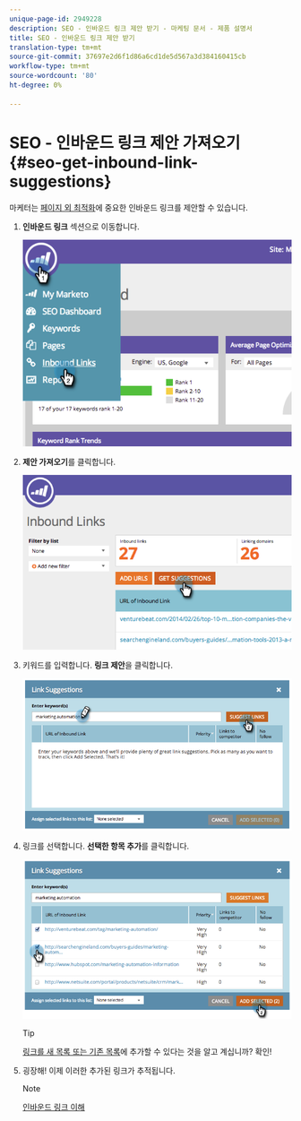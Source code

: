 ```yaml
---
unique-page-id: 2949228
description: SEO - 인바운드 링크 제안 받기 - 마케팅 문서 - 제품 설명서
title: SEO - 인바운드 링크 제안 받기
translation-type: tm+mt
source-git-commit: 37697e2d6f1d86a6cd1de5d567a3d384160415cb
workflow-type: tm+mt
source-wordcount: '80'
ht-degree: 0%

---
```



# SEO - 인바운드 링크 제안 가져오기 {#seo-get-inbound-link-suggestions}

마케터는 [페이지 외 최적화](/help/marketo/product-docs/additional-apps/seo/understanding-seo/understanding-search-engine-optimization.md)에 중요한 인바운드 링크를 제안할 수 있습니다.

1. **인바운드 링크** 섹션으로 이동합니다.

   ![](assets/image2014-9-18-13-3a20-3a44.png)

1. **제안 가져오기**&#x200B;를 클릭합니다.

   ![](assets/image2014-9-18-13-3a21-3a8.png)

1. 키워드를 입력합니다. **링크 제안**&#x200B;을 클릭합니다.

   ![](assets/image2014-9-18-13-3a21-3a31.png)

1. 링크를 선택합니다. **선택한 항목 추가**&#x200B;를 클릭합니다.

   ![](assets/image2014-9-18-13-3a21-3a40.png)

   >[!TIP]
   >
   >[링크를 새 목록 또는 기존 목록](/help/marketo/product-docs/additional-apps/seo/inbound-links/seo-add-remove-an-inbound-link-url-from-a-list.md)에 추가할 수 있다는 것을 알고 계십니까? 확인!

1. 굉장해! 이제 이러한 추가된 링크가 추적됩니다.

   >[!NOTE]
   >
   >[인바운드 링크 이해](/help/marketo/product-docs/additional-apps/seo/inbound-links/seo-understanding-inbound-links.md)
